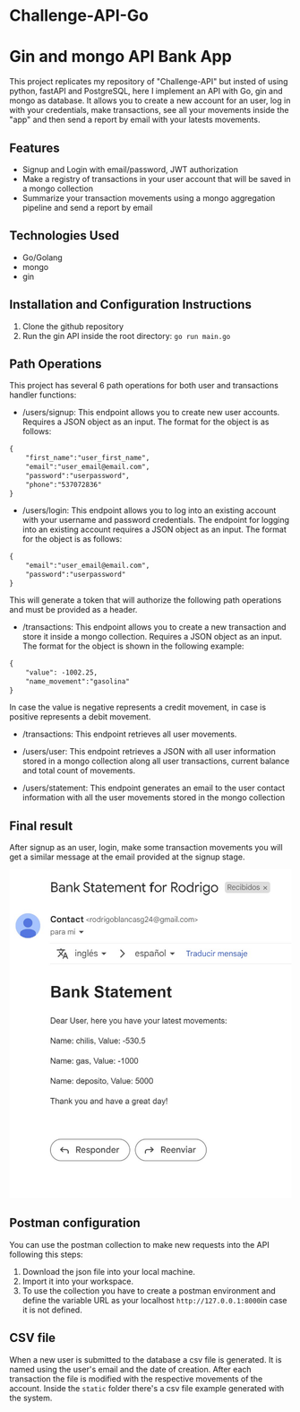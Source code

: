 # Challenge-API-Go

# Gin and mongo API Bank App

This project replicates my repository of "Challenge-API" but insted of using python, fastAPI and PostgreSQL, here I implement an API with Go, gin and mongo as database. 
It allows you to create a new account for an user, log in with your credentials, make transactions, see all your movements inside the "app" and then send a report by email with your latests movements.

## Features
- Signup and Login with email/password, JWT authorization
- Make a registry of transactions in your user account that will be saved in a mongo collection
- Summarize your transaction movements using a mongo aggregation pipeline and send a report by email

## Technologies Used
- Go/Golang
- mongo
- gin

## Installation and Configuration Instructions
1. Clone the github repository
2. Run the gin API inside the root directory: `go run main.go`

## Path Operations

This project has several 6 path operations for both user and transactions handler functions:


- /users/signup: This endpoint allows you to create new user accounts. Requires a JSON object as an input. The format for the object is as follows: 
``` 
{ 
    "first_name":"user_first_name",
    "email":"user_email@email.com",
    "password":"userpassword",
    "phone":"537072836"
} 
``` 
- /users/login: This endpoint allows you to log into an existing account with your username and password credentials.
The endpoint for logging into an existing account requires a JSON object as an input. The format for the object is as follows:
```
{
    "email":"user_email@email.com",
    "password":"userpassword"   
}
```
This will generate a token that will authorize the following path operations and must be provided as a header.

- /transactions: This endpoint allows you to create a new transaction and store it inside a mongo collection. Requires a JSON object as an input. The format for the object is shown in the following example:
```
{
    "value": -1002.25,
    "name_movement":"gasolina"
}
```
In case the value is negative represents a credit movement, in case is positive represents a debit movement. 

- /transactions: This endpoint retrieves all user movements.
- /users/user: This endpoint retrieves a JSON with all user information stored in a mongo collection along all user transactions, current balance and total count of movements. 

- /users/statement: This endpoint generates an email to the user contact information with all the user movements stored in the mongo collection

## Final result
After signup as an user, login, make some transaction movements you will get a similar message at the email provided at the signup stage. 

![Statement_example!](images/statement_example.jpg)



## Postman configuration
You can use the postman collection to make new requests into the API following this steps:
1. Download the json file into your local machine.
2. Import it into your workspace.
3. To use the collection you have to create a postman environment and define the variable URL as your localhost `http://127.0.0.1:8000`in case it is not defined.

## CSV file
When a new user is submitted to the database a csv file is generated. It is named using the user's email and the date of creation. After each transaction the file is modified with the respective movements of the account. Inside the `static` folder there's a csv file example generated with the system.